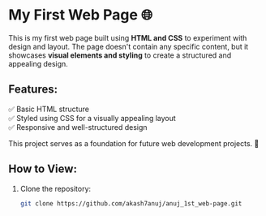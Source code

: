 # My First Web Page 🌐

This is my first web page built using **HTML and CSS** to experiment with design and layout. The page doesn't contain any specific content, but it showcases **visual elements and styling** to create a structured and appealing design.

## Features:
✅ Basic HTML structure  
✅ Styled using CSS for a visually appealing layout  
✅ Responsive and well-structured design  

This project serves as a foundation for future web development projects. 🚀  

## How to View:
1. Clone the repository:
   ```sh
   git clone https://github.com/akash7anuj/anuj_1st_web-page.git
